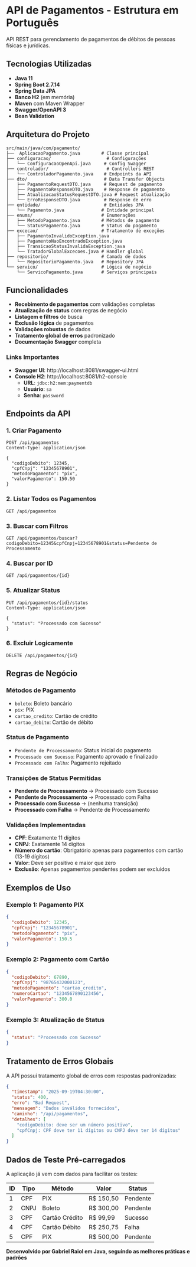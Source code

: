 # API de Pagamentos - Estrutura em Português

API REST para gerenciamento de pagamentos de débitos de pessoas físicas e jurídicas.

## Tecnologias Utilizadas

- **Java 11**
- **Spring Boot 2.7.14**
- **Spring Data JPA**
- **Banco H2** (em memória)
- **Maven** com Maven Wrapper
- **Swagger/OpenAPI 3**
- **Bean Validation**

## Arquitetura do Projeto

```
src/main/java/com/pagamento/
├──  AplicacaoPagamento.java        # Classe principal
├── configuracao/                     # Configurações
│   └── ConfiguracaoOpenApi.java     # Config Swagger
├── controlador/                      # Controllers REST
│   └── ControladorPagamento.java    # Endpoints da API
├── dto/                             # Data Transfer Objects
│   ├── PagamentoRequestDTO.java     # Request de pagamento
│   ├── PagamentoResponseDTO.java    # Response de pagamento
│   ├── AtualizacaoStatusRequestDTO.java # Request atualização
│   └── ErroResponseDTO.java         # Response de erro
├── entidade/                        # Entidades JPA
│   └── Pagamento.java              # Entidade principal
├── enums/                          # Enumerações
│   ├── MetodoPagamento.java        # Métodos de pagamento
│   └── StatusPagamento.java        # Status do pagamento
├── excecao/                        # Tratamento de exceções
│   ├── PagamentoInvalidoException.java
│   ├── PagamentoNaoEncontradoException.java
│   ├── TransicaoStatusInvalidaException.java
│   └── TratadorGlobalExcecoes.java # Handler global
├── repositorio/                    # Camada de dados
│   └── RepositorioPagamento.java   # Repository JPA
└── servico/                        # Lógica de negócio
    └── ServicoPagamento.java       # Serviços principais
```

## Funcionalidades

- **Recebimento de pagamentos** com validações completas
- **Atualização de status** com regras de negócio
- **Listagem e filtros** de busca
- **Exclusão lógica** de pagamentos
- **Validações robustas** de dados
- **Tratamento global de erros** padronizado
- **Documentação Swagger** completa

### Links Importantes

- **Swagger UI**: http://localhost:8081/swagger-ui.html
- **Console H2**: http://localhost:8081/h2-console
  - **URL**: `jdbc:h2:mem:paymentdb`
  - **Usuário**: `sa`
  - **Senha**: `password`

## Endpoints da API

### 1. Criar Pagamento

```http
POST /api/pagamentos
Content-Type: application/json

{
  "codigoDebito": 12345,
  "cpfCnpj": "12345678901",
  "metodoPagamento": "pix",
  "valorPagamento": 150.50
}
```

### 2. Listar Todos os Pagamentos

```http
GET /api/pagamentos
```

### 3. Buscar com Filtros

```http
GET /api/pagamentos/buscar?codigoDebito=12345&cpfCnpj=12345678901&status=Pendente de Processamento
```

### 4. Buscar por ID

```http
GET /api/pagamentos/{id}
```

### 5. Atualizar Status

```http
PUT /api/pagamentos/{id}/status
Content-Type: application/json

{
  "status": "Processado com Sucesso"
}
```

### 6. Excluir Logicamente

```http
DELETE /api/pagamentos/{id}
```

## Regras de Negócio

### Métodos de Pagamento

- `boleto`: Boleto bancário
- `pix`: PIX
- `cartao_credito`: Cartão de crédito
- `cartao_debito`: Cartão de débito

### Status de Pagamento

- `Pendente de Processamento`: Status inicial do pagamento
- `Processado com Sucesso`: Pagamento aprovado e finalizado
- `Processado com Falha`: Pagamento rejeitado

### Transições de Status Permitidas

- **Pendente de Processamento** → Processado com Sucesso
- **Pendente de Processamento** → Processado com Falha
- **Processado com Sucesso** → (nenhuma transição)
- **Processado com Falha** → Pendente de Processamento

### Validações Implementadas

- **CPF**: Exatamente 11 dígitos
- **CNPJ**: Exatamente 14 dígitos
- **Número do cartão**: Obrigatório apenas para pagamentos com cartão (13-19 dígitos)
- **Valor**: Deve ser positivo e maior que zero
- **Exclusão**: Apenas pagamentos pendentes podem ser excluídos

## Exemplos de Uso

### Exemplo 1: Pagamento PIX

```json
{
  "codigoDebito": 12345,
  "cpfCnpj": "12345678901",
  "metodoPagamento": "pix",
  "valorPagamento": 150.5
}
```

### Exemplo 2: Pagamento com Cartão

```json
{
  "codigoDebito": 67890,
  "cpfCnpj": "98765432000123",
  "metodoPagamento": "cartao_credito",
  "numeroCartao": "1234567890123456",
  "valorPagamento": 300.0
}
```

### Exemplo 3: Atualização de Status

```json
{
  "status": "Processado com Sucesso"
}
```

## Tratamento de Erros Globais

A API possui tratamento global de erros com respostas padronizadas:

```json
{
  "timestamp": "2025-09-19T04:30:00",
  "status": 400,
  "erro": "Bad Request",
  "mensagem": "Dados inválidos fornecidos",
  "caminho": "/api/pagamentos",
  "detalhes": [
    "codigoDebito: deve ser um número positivo",
    "cpfCnpj: CPF deve ter 11 dígitos ou CNPJ deve ter 14 dígitos"
  ]
}
```

## Dados de Teste Pré-carregados

A aplicação já vem com dados para facilitar os testes:

| ID  | Tipo | Método         | Valor     | Status   |
| --- | ---- | -------------- | --------- | -------- |
| 1   | CPF  | PIX            | R$ 150,50 | Pendente |
| 2   | CNPJ | Boleto         | R$ 300,00 | Pendente |
| 3   | CPF  | Cartão Crédito | R$ 99,99  | Sucesso  |
| 4   | CPF  | Cartão Débito  | R$ 250,75 | Falha    |
| 5   | CPF  | PIX            | R$ 500,00 | Pendente |

**Desenvolvido por Gabriel Raiol em Java, seguindo as melhores práticas e padrões**
